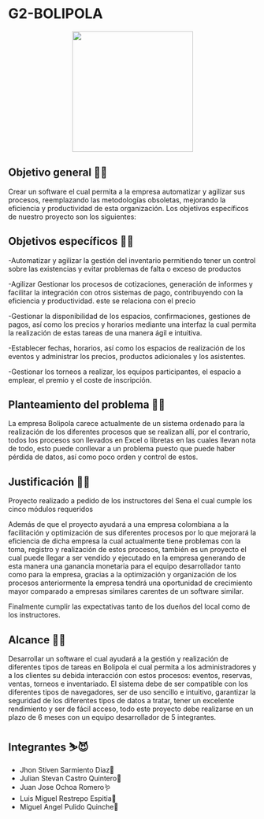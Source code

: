# G2-BOLIPOLA
<p align="center"><img width="245" src="https://github.com/senacti/G2-BOLIPOLA/blob/main/bolipolaImage/thumbnail_IMG-20230719-WA0000.jpg"></p>

## Objetivo general 🎯🦍
Crear un software el cual permita a la empresa automatizar y agilizar sus procesos, reemplazando las metodologías obsoletas, mejorando la eficiencia y productividad de esta organización.
Los objetivos específicos de nuestro proyecto son los siguientes:

## Objetivos específicos 🎯🙉

-Automatizar y agilizar la gestión del inventario permitiendo tener un control sobre las existencias y evitar problemas de falta o exceso de productos

-Agilizar Gestionar los procesos de cotizaciones, generación de informes y facilitar la integración con otros sistemas de pago, contribuyendo con la eficiencia y productividad. este se relaciona con el precio

-Gestionar la disponibilidad de los espacios, confirmaciones, gestiones de pagos, así como los precios y horarios mediante una interfaz la cual permita la realización de estas tareas de una manera ágil e intuitiva.

-Establecer fechas, horarios, así como los espacios de realización de los eventos y administrar los precios, productos adicionales y los asistentes.

-Gestionar los torneos a realizar, los equipos participantes, el espacio a emplear, el premio y el coste de inscripción.

## Planteamiento del problema 😵‍💫
La empresa Bolipola carece actualmente de un sistema ordenado para la realización de los diferentes procesos que se realizan allí, por el contrario, todos los procesos son llevados en Excel o libretas en las cuales llevan nota de todo, esto puede conllevar a un problema puesto que puede haber pérdida de datos, así como poco orden y control de estos.

## Justificación 📃👺
Proyecto realizado a pedido de los instructores del Sena el cual cumple los cinco módulos requeridos 

Además de que el proyecto ayudará a una empresa colombiana a la facilitación y optimización de sus diferentes procesos por lo que mejorará la eficiencia de dicha empresa la cual actualmente tiene problemas con la toma, registro y realización de estos procesos, también es un proyecto el cual puede llegar a ser vendido y ejecutado en la empresa generando de esta manera una ganancia monetaria para el equipo desarrollador tanto como para la empresa, gracias a la optimización y organización de los procesos anteriormente la empresa tendrá una oportunidad de crecimiento mayor comparado a empresas similares carentes de un software similar.

Finalmente cumplir las expectativas tanto de los dueños del local como de los instructores.


## Alcance 🚀🎃
Desarrollar un software el cual ayudará a la gestión y realización de diferentes tipos de tareas en Bolipola el cual permita a los administradores y a los clientes su debida interacción con estos procesos: eventos, reservas, ventas, torneos e inventariado. El sistema debe de ser compatible con los diferentes tipos de navegadores, ser de uso sencillo e intuitivo, garantizar la seguridad de los diferentes tipos de datos a tratar, tener un excelente rendimiento y ser de fácil acceso, todo este proyecto debe realizarse en un plazo de 6 meses con un equipo desarrollador de 5 integrantes.


## Integrantes ⛷️😈
- Jhon Stiven Sarmiento Diaz🦊
- Julian Stevan Castro Quintero🦝
- Juan Jose Ochoa Romero🪱
- Luis Miguel Restrepo Espitia🐒
- Miguel Angel Pulido Quinche🐻

